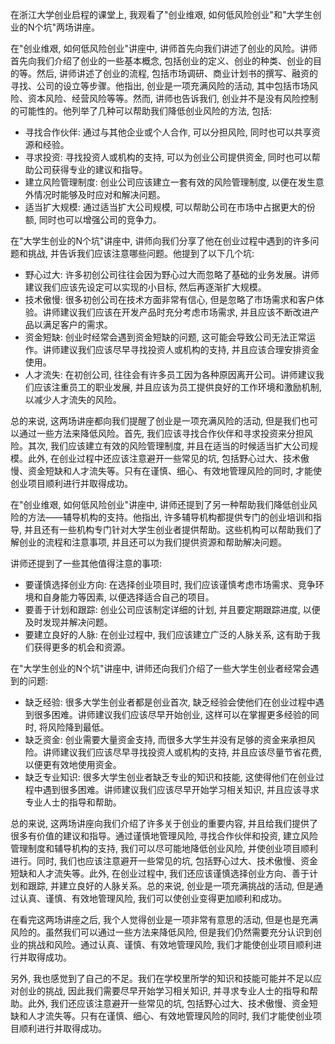 在浙江大学创业启程的课堂上, 我观看了"创业维艰, 如何低风险创业"和"大学生创业的N个坑"两场讲座。

在"创业维艰, 如何低风险创业"讲座中, 讲师首先向我们讲述了创业的风险。讲师首先向我们介绍了创业的一些基本概念, 包括创业的定义、创业的种类、创业的目的等。然后, 讲师讲述了创业的流程, 包括市场调研、商业计划书的撰写、融资的寻找、公司的设立等步骤。他指出, 创业是一项充满风险的活动, 其中包括市场风险、资本风险、经营风险等等。然而, 讲师也告诉我们, 创业并不是没有风险控制的可能性的。他列举了几种可以帮助我们降低创业风险的方法, 包括:

- 寻找合作伙伴: 通过与其他企业或个人合作, 可以分担风险, 同时也可以共享资源和经验。
- 寻求投资: 寻找投资人或机构的支持, 可以为创业公司提供资金, 同时也可以帮助公司获得专业的建议和指导。
- 建立风险管理制度: 创业公司应该建立一套有效的风险管理制度, 以便在发生意外情况时能够及时应对和解决问题。
- 适当扩大规模: 通过适当扩大公司规模, 可以帮助公司在市场中占据更大的份额, 同时也可以增强公司的竞争力。

在"大学生创业的N个坑"讲座中, 讲师向我们分享了他在创业过程中遇到的许多问题和挑战, 并告诉我们应该注意哪些问题。他提到了以下几个坑:

- 野心过大: 许多初创公司往往会因为野心过大而忽略了基础的业务发展。讲师建议我们应该先设定可以实现的小目标, 然后再逐渐扩大规模。
- 技术傲慢: 很多初创公司在技术方面非常有信心, 但是忽略了市场需求和客户体验。讲师建议我们应该在开发产品时充分考虑市场需求, 并且应该不断改进产品以满足客户的需求。
- 资金短缺: 创业时经常会遇到资金短缺的问题, 这可能会导致公司无法正常运作。讲师建议我们应该尽早寻找投资人或机构的支持, 并且应该合理安排资金使用。
- 人才流失: 在初创公司, 往往会有许多员工因为各种原因离开公司。讲师建议我们应该注重员工的职业发展, 并且应该为员工提供良好的工作环境和激励机制, 以减少人才流失的风险。

总的来说, 这两场讲座都向我们提醒了创业是一项充满风险的活动, 但是我们也可以通过一些方法来降低风险。首先, 我们应该寻找合作伙伴和寻求投资来分担风险。其次, 我们应该建立有效的风险管理制度, 并且在适当的时候适当扩大公司规模。此外, 在创业过程中还应该注意避开一些常见的坑, 包括野心过大、技术傲慢、资金短缺和人才流失等。只有在谨慎、细心、有效地管理风险的同时, 才能使创业项目顺利进行并取得成功。

在"创业维艰, 如何低风险创业"讲座中, 讲师还提到了另一种帮助我们降低创业风险的方法——辅导机构的支持。他指出, 许多辅导机构都提供专门的创业培训和指导, 并且还有一些机构专门针对大学生创业者提供帮助。这些机构可以帮助我们了解创业的流程和注意事项, 并且还可以为我们提供资源和帮助解决问题。

讲师还提到了一些其他值得注意的事项:

- 要谨慎选择创业方向: 在选择创业项目时, 我们应该谨慎考虑市场需求、竞争环境和自身能力等因素, 以便选择适合自己的项目。
- 要善于计划和跟踪: 创业公司应该制定详细的计划, 并且要定期跟踪进度, 以便及时发现并解决问题。
- 要建立良好的人脉: 在创业过程中, 我们应该建立广泛的人脉关系, 这有助于我们获得更多的机会和资源。

在"大学生创业的N个坑"讲座中, 讲师还向我们介绍了一些大学生创业者经常会遇到的问题:

- 缺乏经验: 很多大学生创业者都是创业首次, 缺乏经验会使他们在创业过程中遇到很多困难。讲师建议我们应该尽早开始创业, 这样可以在掌握更多经验的同时, 将风险降到最低。
- 缺乏资金: 创业需要大量资金支持, 而很多大学生并没有足够的资金来承担风险。讲师建议我们应该尽早寻找投资人或机构的支持, 并且应该尽量节省花费, 以便更有效地使用资金。
- 缺乏专业知识: 很多大学生创业者缺乏专业的知识和技能, 这使得他们在创业过程中遇到很多困难。讲师建议我们应该尽早开始学习相关知识, 并且应该寻求专业人士的指导和帮助。

总的来说, 这两场讲座向我们介绍了许多关于创业的重要内容, 并且给我们提供了很多有价值的建议和指导。通过谨慎地管理风险, 寻找合作伙伴和投资, 建立风险管理制度和辅导机构的支持, 我们可以尽可能地降低创业风险, 并使创业项目顺利进行。同时, 我们也应该注意避开一些常见的坑, 包括野心过大、技术傲慢、资金短缺和人才流失等。此外, 在创业过程中, 我们还应该谨慎选择创业方向、善于计划和跟踪, 并建立良好的人脉关系。总的来说, 创业是一项充满挑战的活动, 但是通过认真、谨慎、有效地管理风险, 我们可以使创业变得更加顺利和成功。

在看完这两场讲座之后, 我个人觉得创业是一项非常有意思的活动, 但是也是充满风险的。虽然我们可以通过一些方法来降低风险, 但是我们仍然需要充分认识到创业的挑战和风险。通过认真、谨慎、有效地管理风险, 我们才能使创业项目顺利进行并取得成功。

另外, 我也感觉到了自己的不足。我们在学校里所学的知识和技能可能并不足以应对创业的挑战, 因此我们需要尽早开始学习相关知识, 并寻求专业人士的指导和帮助。此外, 我们还应该注意避开一些常见的坑, 包括野心过大、技术傲慢、资金短缺和人才流失等。只有在谨慎、细心、有效地管理风险的同时, 我们才能使创业项目顺利进行并取得成功。

